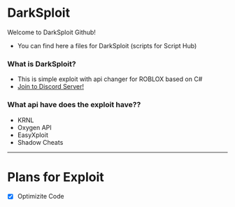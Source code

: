 # DarkSploit
Welcome to DarkSploit Github!
- You can find here a files for DarkSploit (scripts for Script Hub)
### What is DarkSploit?
- This is simple exploit with api changer for ROBLOX based on C#
- [Join to Discord Server!](https://discord.gg/CgJvt4k)
### What api have does the exploit have??
- KRNL
- Oxygen API
- EasyXploit
- Shadow Cheats
____
# Plans for Exploit
- [X] Optimizite Code 
